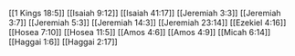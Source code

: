 [[1 Kings 18:5]]
[[Isaiah 9:12]]
[[Isaiah 41:17]]
[[Jeremiah 3:3]]
[[Jeremiah 3:7]]
[[Jeremiah 5:3]]
[[Jeremiah 14:3]]
[[Jeremiah 23:14]]
[[Ezekiel 4:16]]
[[Hosea 7:10]]
[[Hosea 11:5]]
[[Amos 4:6]]
[[Amos 4:9]]
[[Micah 6:14]]
[[Haggai 1:6]]
[[Haggai 2:17]]
